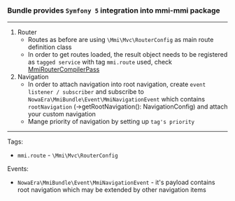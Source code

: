 ### Bundle provides `Symfony 5` integration into mmi-mmi package

---
1. Router
    * Routes as before are using `\Mmi\Mvc\RouterConfig` as main route definition class
    * In order to get routes loaded, the result object needs to be registered as `tagged service` with tag `mmi.route` used, check [MmiRouterCompilerPass](/src/DependencyInjection/CompilerPass/MmiRoutesCompilerPass.php)
2. Navigation
    * In order to attach navigation into root navigation, create `event listener / subscriber` and subscribe to `NowaEra\MmiBundle\Event\MmiNavigationEvent` which contains `rootNavigation` (->getRootNavigation(): NavigationConfig) and attach your custom navigation
    * Mange priority of navigation by setting up `tag's priority`

---
Tags:
* `mmi.route` - `\Mmi\Mvc\RouterConfig`

Events:
* `NowaEra\MmiBundle\Event\MmiNavigationEvent` - it's payload contains root navigation which may be extended by other navigation items
